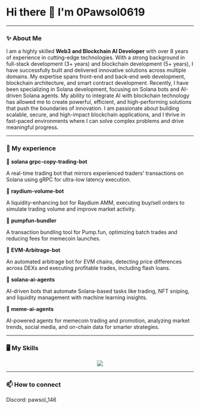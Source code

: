 # Hi there 👋 I'm 0Pawsol0619

---

### ✨ About Me

I am a highly skilled **Web3 and Blockchain AI Developer** with over 8 years of experience in cutting-edge technologies. With a strong background in full-stack development (3+ years) and blockchain development (5+ years), I have successfully built and delivered innovative solutions across multiple domains.
My expertise spans front-end and back-end web development, blockchain architecture, and smart contract development. Recently, I have been specializing in Solana development, focusing on Solana bots and AI-driven Solana agents. My ability to integrate AI with blockchain technology has allowed me to create powerful, efficient, and high-performing solutions that push the boundaries of innovation.
I am passionate about building scalable, secure, and high-impact blockchain applications, and I thrive in fast-paced environments where I can solve complex problems and drive meaningful progress.

---

### 👣 My experience

💠 __solana grpc-copy-trading-bot__

A real-time trading bot that mirrors experienced traders' transactions on Solana using gRPC for ultra-low latency execution.

💠 __raydium-volume-bot__

A liquidity-enhancing bot for Raydium AMM, executing buy/sell orders to simulate trading volume and improve market activity.

💠 __pumpfun-bundler__

A transaction bundling tool for Pump.fun, optimizing batch trades and reducing fees for memecoin launches.

💠 __EVM-Arbitrage-bot__

An automated arbitrage bot for EVM chains, detecting price differences across DEXs and executing profitable trades, including flash loans.

💠 __solana-ai-agents__

AI-driven bots that automate Solana-based tasks like trading, NFT sniping, and liquidity management with machine learning insights.

💠 __meme-ai-agents__

AI-powered agents for memecoin trading and promotion, analyzing market trends, social media, and on-chain data for smarter strategies.

---

### 🖥️ My Skills


<p align="center">
  <a href="https://skillicons.dev">
    <img src="https://skillicons.dev/icons?i=c,cpp,html,css,sass,js,bootstrap,tailwind,styledcomponents,ts,react,nextjs,vite,nodejs,vue,express,npm,yarn,gcp,ai,java,jquery,php,phpstorm,laravel,mysql,mongodb,postman,rails,ruby,bots,rust,solidity,ubuntu,wordpress,sublime,visualstudio,vscode,figma,git,github,githubactions,gitlab,powershell" />
  </a>
</p>

---

### 📫 How to connect

Discord: pawsol_146

